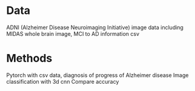 # Data
ADNI (Alzheimer Disease Neuroimaging Initiative) image data
including MIDAS whole brain image, MCI to AD information csv

# Methods
Pytorch with csv data, diagnosis of progress of Alzheimer disease 
Image classification with 3d cnn
Compare accuracy
